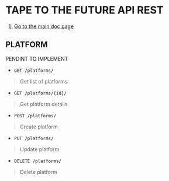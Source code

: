 # TAPE TO THE FUTURE API REST
1. [Go to the main doc page](../../README.md)

## PLATFORM
PENDINT TO IMPLEMENT

* `GET /platforms/`
> Get list of platforms
* `GET /platforms/{id}/`
> Get platform details
* `POST /platforms/`
> Create platform
* `PUT /platforms/`
> Update platform
* `DELETE /platforms/`
> Delete platform